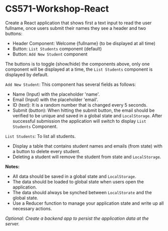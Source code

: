 # CS571-Workshop-React
Create a React application that shows first a text input to read the user fullname, once users submit their names they see a header and two buttons:
* Header Component: Welcome {fullname} (to be displayed at all time)
* Button: `List Students` component (default)
* Button: `Add New Student` component  
  
The buttons is to toggle (show/hide) the components above, only one component will be displayed at a time, the `List Students` component is displayed by default.

`Add New Student`: This component has several fields as follows:
* Name (Input) with the placeholder 'name'. 
* Email (Input) with the placeholder 'email'. 
* ID (text): It is a random number that is changed every 5 seconds.
* Submit (button): When hitting the submit button, the email should be verified to be unique and saved in a global state and `LocalStorage`. After successful submission the application will switch to display `List Students` Component.

`List Students`: To list all students.  
* Display a table that contains student names and emails (from state) with a button to delete every student.   
* Deleting a student will remove the student from state and `LocalStorage`.

**Notes:**
* All data should be saved in a global state and `LocalStorage`. 
* The data should be loaded to global state when users open the application. 
* The data should always be synched between `LocalStorate` and the global state.
* Use a Reducer function to manage your application state and write up all necessary actions.

*Optional: Create a backend app to persist the application data at the server.*
